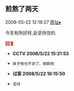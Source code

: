 ## 煎熬了两天
2008-05-22 12:16:27
[原址▸](http://www.fxgan.com/chan_time/2008_01_06/1010.htm)


今天有所好转,会坚持住的.




<font color='red'>**回复**</font>


- **CCTV 2008/5/22 15:21:53**
- ```
  妹子啥也不说了，钢钢地
  ```
- **过客 2008/5/22 16:15:50**
- ```
  坚持
  ```
